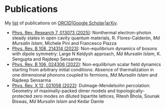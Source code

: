 # Publications

My [list](https://miphysics.github.io/publications) of publications on [ORCID](https://orcid.org/0000-0002-0992-5531)|[Google Scholar](https://scholar.google.com.au/citations?hl=en&user=K5gZKkQAAAAJ)|[arXiv](https://arxiv.org/a/islam_m_4.html).

- [Phys. Rev. Research 7, 013073 (2025)](https://journals.aps.org/prresearch/abstract/10.1103/PhysRevResearch.7.013073): Nonthermal electron-photon steady states in open cavity quantum materials, R. Flores-Calderón, _Md Mursalin Islam_, Michele Pini and Francesco Piazza
- [Phys. Rev. B 108, 214314 (2023)](https://journals.aps.org/prb/abstract/10.1103/PhysRevB.108.214314): Non-equilibrium dynamics of bosons with dipole symmetry: Large N Keldysh approach, _Md Mursalin Islam_, K. Sengupta and Rajdeep Sensarma
- [Phys. Rev. B 106, 024306 (2022)](https://journals.aps.org/prb/abstract/10.1103/PhysRevB.106.024306): Non-equilibrium scalar field dynamics starting from arbitrary initial conditions: Absence of thermalization in one dimensional phonons coupled to fermions, _Md Mursalin Islam_ and Rajdeep Sensarma
- [Phys. Rev. X 12, 021058 (2022)](https://journals.aps.org/prx/abstract/10.1103/PhysRevX.12.021058): Dulmage-Mendelsohn percolation: Geometry of maximally-packed dimer models and topologically-protected zero modes on diluted bipartite lattices, Ritesh Bhola, Sounak Biswas, _Md Mursalin Islam_ and Kedar Damle


